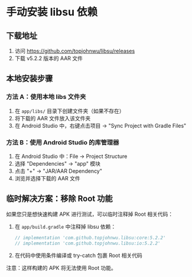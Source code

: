 # 手动安装 libsu 依赖

## 下载地址
1. 访问 https://github.com/topjohnwu/libsu/releases
2. 下载 v5.2.2 版本的 AAR 文件

## 本地安装步骤

### 方法 A：使用本地 libs 文件夹
1. 在 `app/libs/` 目录下创建文件夹（如果不存在）
2. 将下载的 AAR 文件放入该文件夹
3. 在 Android Studio 中，右键点击项目 → "Sync Project with Gradle Files"

### 方法 B：使用 Android Studio 的库管理器
1. 在 Android Studio 中：File → Project Structure
2. 选择 "Dependencies" → "app" 模块
3. 点击 "+" → "JAR/AAR Dependency"
4. 浏览并选择下载的 AAR 文件

## 临时解决方案：移除 Root 功能

如果您只是想快速构建 APK 进行测试，可以临时注释掉 Root 相关代码：

1. 在 `app/build.gradle` 中注释掉 libsu 依赖：
   ```gradle
   // implementation 'com.github.topjohnwu.libsu:core:5.2.2'
   // implementation 'com.github.topjohnwu.libsu:io:5.2.2'
   ```

2. 在代码中使用条件编译或 try-catch 包裹 Root 相关代码

注意：这样构建的 APK 将无法使用 Root 功能。

